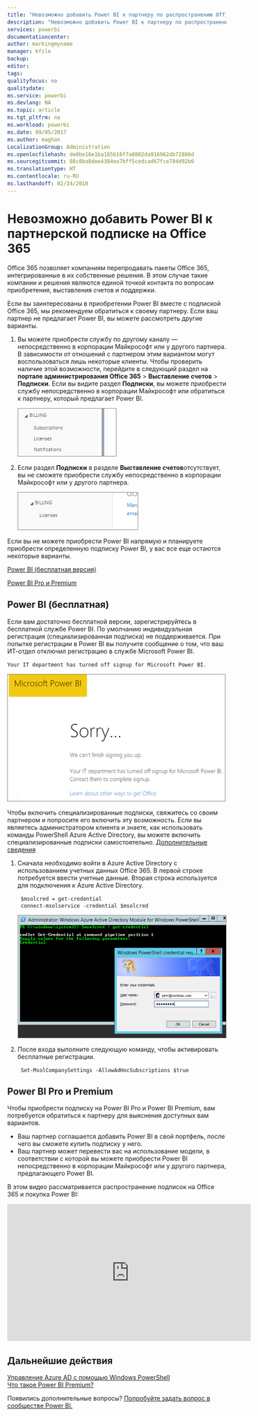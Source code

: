 ```yaml
---
title: "Невозможно добавить Power BI к партнеру по распространению Office 365"
description: "Невозможно добавить Power BI к партнеру по распространению подписок на Office 365. Модель распространения подписок — это модель приобретения, используемая для Office 365."
services: powerbi
documentationcenter: 
author: markingmyname
manager: kfile
backup: 
editor: 
tags: 
qualityfocus: no
qualitydate: 
ms.service: powerbi
ms.devlang: NA
ms.topic: article
ms.tgt_pltfrm: na
ms.workload: powerbi
ms.date: 09/05/2017
ms.author: maghan
LocalizationGroup: Administration
ms.openlocfilehash: de0be16e1ba185b18f7a0802da916962db72886d
ms.sourcegitcommit: 88c8ba8dee4384ea7bff5cedcad67fce784d92b0
ms.translationtype: HT
ms.contentlocale: ru-RU
ms.lasthandoff: 02/24/2018
---
```

# <a name="unable-to-add-power-bi-to-office-365-partner-subscription"></a>Невозможно добавить Power BI к партнерской подписке на Office 365
Office 365 позволяет компаниям перепродавать пакеты Office 365, интегрированные в их собственные решения. В этом случае такие компании и решения являются единой точкой контакта по вопросам приобретения, выставления счетов и поддержки.

Если вы заинтересованы в приобретении Power BI вместе с подпиской Office 365, мы рекомендуем обратиться к своему партнеру. Если ваш партнер не предлагает Power BI, вы можете рассмотреть другие варианты.

1. Вы можете приобрести службу по другому каналу — непосредственно в корпорации Майкрософт или у другого партнера. В зависимости от отношений с партнером этим вариантом могут воспользоваться лишь некоторые клиенты. Чтобы проверить наличие этой возможности, перейдите в следующий раздел на **портале администрирования Office 365** > **Выставление счетов** > **Подписки**. Если вы видите раздел **Подписки**, вы можете приобрести службу непосредственно в корпорации Майкрософт или обратиться к партнеру, который предлагает Power BI.
   
    ![](media/service-admin-syndication-partner/billingsub.png)
2. Если раздел **Подписки** в разделе **Выставление счетов**отсутствует, вы не сможете приобрести службу непосредственно в корпорации Майкрософт или у другого партнера. 
   
   ![](media/service-admin-syndication-partner/billing.png)

Если вы не можете приобрести Power BI напрямую и планируете приобрести определенную подписку Power BI, у вас все еще остаются некоторые варианты.

[Power BI (бесплатная версия)](#power-bi-free)

[Power BI Pro и Premium](#power-bi-pro)

## <a name="power-bi-free"></a>Power BI (бесплатная)
Если вам достаточно бесплатной версии, зарегистрируйтесь в бесплатной службе Power BI. По умолчанию индивидуальная регистрация (специализированная подписка) не поддерживается. При попытке регистрации в Power BI вы получите сообщение о том, что ваш ИТ-отдел отключил регистрацию в службе Microsoft Power BI.

    Your IT department has turned off signup for Microsoft Power BI.

![](media/service-admin-syndication-partner/sorry.png)

Чтобы включить специализированные подписки, свяжитесь со своим партнером и попросите его включить эту возможность. Если вы являетесь администратором клиента и знаете, как использовать команды PowerShell Azure Active Directory, вы можете включить специализированные подписки самостоятельно. [Дополнительные сведения](https://technet.microsoft.com/library/jj151815.aspx)

1. Сначала необходимо войти в Azure Active Directory с использованием учетных данных Office 365. В первой строке потребуется ввести учетные данные. Вторая строка используется для подключения к Azure Active Directory.
   
        $msolcred = get-credential
        connect-msolservice -credential $msolcred
   
    ![](media/service-admin-syndication-partner/aad-signin.png)
2. После входа выполните следующую команду, чтобы активировать бесплатные регистрации.
   
        Set-MsolCompanySettings -AllowAdHocSubscriptions $true

## <a name="power-bi-pro-and-premium"></a>Power BI Pro и Premium
Чтобы приобрести подписку на Power BI Pro и Power BI Premium, вам потребуется обратиться к партнеру для выяснения доступных вам вариантов.

* Ваш партнер соглашается добавить Power BI в свой портфель, после чего вы сможете купить подписку у него.
* Ваш партнер может перевести вас на использование модели, в соответствии с которой вы можете приобрести Power BI непосредственно в корпорации Майкрософт или у другого партнера, предлагающего Power BI.

В этом видео рассматривается распространение подписок на Office 365 и покупка Power BI:

<iframe width="560" height="315" src="https://www.youtube.com/embed/C357phT94A8" frameborder="0" allowfullscreen></iframe>

## <a name="next-steps"></a>Дальнейшие действия
[Управление Azure AD с помощью Windows PowerShell](https://technet.microsoft.com/library/jj151815.aspx)  
[Что такое Power BI Premium?](service-premium.md)

Появились дополнительные вопросы? [Попробуйте задать вопрос в сообществе Power BI.](http://community.powerbi.com/)

